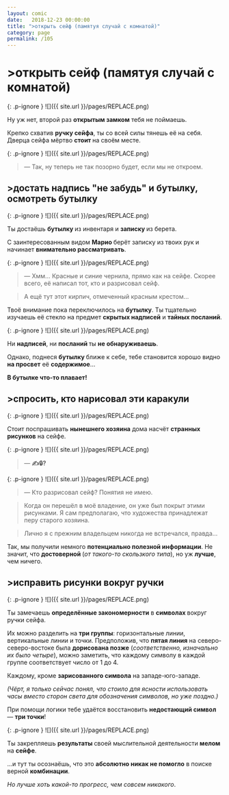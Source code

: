 ```yaml
---
layout: comic
date:   2018-12-23 00:00:00 
title: ">открыть сейф (памятуя случай с комнатой)"
category: page
permalink: /105
---
```

# >открыть сейф (памятуя случай с комнатой)

{: .p-ignore }
![]({{ site.url }}/pages/REPLACE.png)

Ну уж нет, второй раз <strong>открытым замком</strong> тебя не поймаешь.

Крепко схватив <strong>ручку сейфа</strong>, ты со всей силы тянешь её на себя. Дверца сейфа мёртво <strong>стоит </strong>на своём месте.

{: .p-ignore }
![]({{ site.url }}/pages/REPLACE.png)

<blockquote>— Так, ну теперь не так позорно будет, если мы не откроем.</blockquote>

## >достать надпись "не забудь" и бутылку, осмотреть бутылку

{: .p-ignore }
![]({{ site.url }}/pages/REPLACE.png)

Ты достаёшь <strong>бутылку </strong>из инвентаря и <strong>записку </strong>из берета.

С заинтересованным видом <strong>Марио </strong>берёт записку из твоих рук и начинает <strong>внимательно рассматривать</strong>.

{: .p-ignore }
![]({{ site.url }}/pages/REPLACE.png)

<blockquote>— Хмм… Красные и синие чернила, прямо как на сейфе. Скорее всего, её написал тот, кто и разрисовал сейф.</blockquote>

<blockquote>А ещё тут этот кирпич, отмеченный красным крестом…</blockquote>

Твоё внимание пока переключилось на <strong>бутылку</strong>. Ты тщательно изучаешь её стекло на предмет <strong>скрытых надписей</strong> и <strong>тайных посланий</strong>.

{: .p-ignore }
![]({{ site.url }}/pages/REPLACE.png)

Ни <strong>надписей</strong>, ни <strong>посланий </strong>ты <strong>не обнаруживаешь</strong>.

Однако, поднеся <strong>бутылку </strong>ближе к себе, тебе становится хорошо видно <strong>на просвет</strong> её <strong>содержимое</strong>…

<strong>В бутылке что-то плавает!</strong>

## >спросить, кто нарисовал эти каракули

{: .p-ignore }
![]({{ site.url }}/pages/REPLACE.png)

Стоит поспрашивать <strong>нынешнего хозяина</strong> дома насчёт <strong>странных рисунков</strong> на сейфе.

{: .p-ignore }
![]({{ site.url }}/pages/REPLACE.png)

<blockquote>— <strong>✍️🔒?</strong></blockquote>

{: .p-ignore }
![]({{ site.url }}/pages/REPLACE.png)

<blockquote>— Кто разрисовал сейф? Понятия не имею.</blockquote>

<blockquote>Когда он перешёл в моё владение, он уже был покрыт этими рисунками. Я сам предполагаю, что художества принадлежат перу старого хозяина.</blockquote>

<blockquote>Лично я с прежним владельцем никогда не встречался, правда…</blockquote>

Так, мы получили немного <strong>потенциально полезной информации</strong>. Не значит, что <strong>достоверной </strong>(<em>от такого-то скользкого типа</em>), но уж <strong>лучше</strong>, чем ничего.

## >исправить рисунки вокруг ручки

{: .p-ignore }
![]({{ site.url }}/pages/REPLACE.png)

Ты замечаешь <strong>определённые закономерности</strong> в <strong>символах </strong>вокруг ручки сейфа.

Их можно разделить на <strong>три группы</strong>: горизонтальные линии, вертикальные линии и точки. Предположив, что <strong>пятая линия</strong> на северо-северо-востоке была <strong>дорисована позже</strong> (<em>соответственно, изначально их было четыре</em>), можно заметить, что каждому символу в каждой группе соответствует число от 1 до 4.

Каждому, кроме <strong>зарисованного символа</strong> на западе-юго-западе. 

<em>(Чёрт, я только сейчас понял, что стоило для ясности использовать часы вместо сторон света для обозначения символов, но уже поздно.)</em>

При помощи логики тебе удаётся восстановить <strong>недостающий символ</strong> — <strong>три точки</strong>!

{: .p-ignore }
![]({{ site.url }}/pages/REPLACE.png)

Ты закрепляешь <strong>результаты </strong>своей мыслительной деятельности <strong>мелом </strong>на <strong>сейфе</strong>.

…и тут ты осознаёшь, что это <strong>абсолютно никак не помогло</strong> в поиске верной <strong>комбинации</strong>. 

<em>Но лучше хоть какой-то прогресс, чем совсем никакого</em>.
